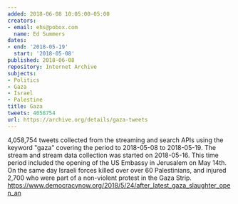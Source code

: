 ```yaml
---
added: 2018-06-08 10:05:00-05:00
creators:
- email: ehs@pobox.com
  name: Ed Summers
dates:
- end: '2018-05-19'
  start: '2018-05-08'
published: 2018-06-08
repository: Internet Archive
subjects:
- Politics
- Gaza
- Israel
- Palestine
title: Gaza
tweets: 4058754
url: https://archive.org/details/gaza-tweets
---
```


4,058,754 tweets collected from the streaming and search APIs using the keyword "gaza" covering the period to 2018-05-08 to 2018-05-19. The stream and stream data collection was started on 2018-05-16. This time period included the opening of the US Embassy in Jerusalem on May 14th.  On the same day Israeli forces killed over over 60 Palestinians, and injured 2,700 who were part of a non-violent protest in the Gaza Strip. https://www.democracynow.org/2018/5/24/after_latest_gaza_slaughter_open_an
